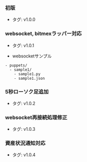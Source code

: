 ### 初版

- タグ: v1.0.0

### websocket, bitmexラッパー対応

- タグ: v1.0.1

- websocketサンプル
```
- puppets/
  - sample1/
    - sample1.py
    - sample1.json
```
### 5秒ローソク足追加

- タグ: v1.0.2

### websocket再接続処理修正

- タグ: v1.0.3

### 資産状況通知対応

- タグ: v1.0.4
